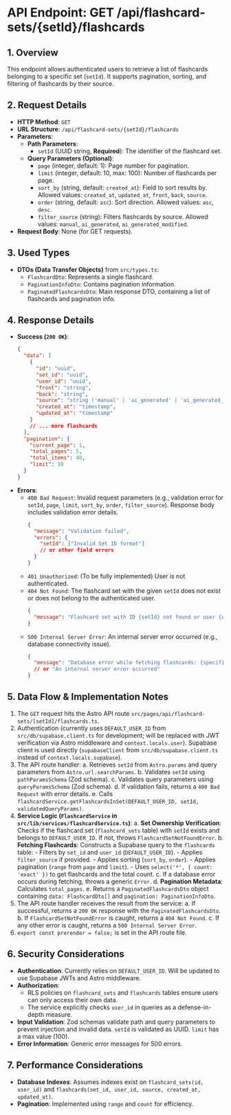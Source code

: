 # API Endpoint: GET /api/flashcard-sets/{setId}/flashcards

## 1. Overview
This endpoint allows authenticated users to retrieve a list of flashcards belonging to a specific set (`setId`). It supports pagination, sorting, and filtering of flashcards by their source.

## 2. Request Details
-   **HTTP Method**: `GET`
-   **URL Structure**: `/api/flashcard-sets/{setId}/flashcards`
-   **Parameters**:
    -   **Path Parameters**:
        -   `setId` (UUID string, **Required**): The identifier of the flashcard set.
    -   **Query Parameters (Optional)**:
        -   `page` (integer, default: 1): Page number for pagination.
        -   `limit` (integer, default: 10, max: 100): Number of flashcards per page.
        -   `sort_by` (string, default: `created_at`): Field to sort results by. Allowed values: `created_at`, `updated_at`, `front`, `back`, `source`.
        -   `order` (string, default: `asc`): Sort direction. Allowed values: `asc`, `desc`.
        -   `filter_source` (string): Filters flashcards by source. Allowed values: `manual`, `ai_generated`, `ai_generated_modified`.
-   **Request Body**: None (for GET requests).

## 3. Used Types
-   **DTOs (Data Transfer Objects)** from `src/types.ts`:
    -   `FlashcardDto`: Represents a single flashcard.
    -   `PaginationInfoDto`: Contains pagination information.
    -   `PaginatedFlashcardsDto`: Main response DTO, containing a list of flashcards and pagination info.

## 4. Response Details
-   **Success (`200 OK`)**:
    ```json
    {
      "data": [
        {
          "id": "uuid",
          "set_id": "uuid",
          "user_id": "uuid",
          "front": "string",
          "back": "string",
          "source": "string ('manual' | 'ai_generated' | 'ai_generated_modified')",
          "created_at": "timestamp",
          "updated_at": "timestamp"
        }
        // ... more flashcards
      ],
      "pagination": {
        "current_page": 1,
        "total_pages": 5,
        "total_items": 48,
        "limit": 10
      }
    }
    ```
-   **Errors**:
    -   `400 Bad Request`: Invalid request parameters (e.g., validation error for `setId`, `page`, `limit`, `sort_by`, `order`, `filter_source`). Response body includes validation error details.
        ```json
        {
          "message": "Validation failed",
          "errors": {
            "setId": ["Invalid Set ID format"] 
            // or other field errors
          }
        }
        ```
    -   `401 Unauthorized`: (To be fully implemented) User is not authenticated.
    -   `404 Not Found`: The flashcard set with the given `setId` does not exist or does not belong to the authenticated user.
        ```json
        {
          "message": "Flashcard set with ID {setId} not found or user {userId} does not have access."
        }
        ```
    -   `500 Internal Server Error`: An internal server error occurred (e.g., database connectivity issue).
        ```json
        {
          "message": "Database error while fetching flashcards: {specific_error_message}" 
          // or "An internal server error occurred"
        }
        ```

## 5. Data Flow & Implementation Notes
1.  The `GET` request hits the Astro API route `src/pages/api/flashcard-sets/[setId]/flashcards.ts`.
2.  Authentication (currently uses `DEFAULT_USER_ID` from `src/db/supabase.client.ts` for development; will be replaced with JWT verification via Astro middleware and `context.locals.user`). Supabase client is used directly (`supabaseClient` from `src/db/supabase.client.ts` instead of `context.locals.supabase`).
3.  The API route handler:
    a.  Retrieves `setId` from `Astro.params` and query parameters from `Astro.url.searchParams`.
    b.  Validates `setId` using `pathParamsSchema` (Zod schema).
    c.  Validates query parameters using `queryParamsSchema` (Zod schema).
    d.  If validation fails, returns a `400 Bad Request` with error details.
    e.  Calls `flashcardService.getFlashcardsInSet(DEFAULT_USER_ID, setId, validatedQueryParams)`.
4.  **Service Logic (`FlashcardService` in `src/lib/services/flashcardService.ts`)**:
    a.  **Set Ownership Verification**: Checks if the flashcard set (`flashcard_sets` table) with `setId` exists and belongs to `DEFAULT_USER_ID`. If not, throws `FlashcardSetNotFoundError`.
    b.  **Fetching Flashcards**: Constructs a Supabase query to the `flashcards` table:
        -   Filters by `set_id` and `user_id` (`DEFAULT_USER_ID`).
        -   Applies `filter_source` if provided.
        -   Applies sorting (`sort_by`, `order`).
        -   Applies pagination (`range` from `page` and `limit`).
        -   Uses `select('*', { count: 'exact' })` to get flashcards and the total count.
    c.  If a database error occurs during fetching, throws a generic `Error`.
    d.  **Pagination Metadata**: Calculates `total_pages`.
    e.  Returns a `PaginatedFlashcardsDto` object containing `data: FlashcardDto[]` and `pagination: PaginationInfoDto`.
5.  The API route handler receives the result from the service:
    a.  If successful, returns a `200 OK` response with the `PaginatedFlashcardsDto`.
    b.  If `FlashcardSetNotFoundError` is caught, returns a `404 Not Found`.
    c.  If any other error is caught, returns a `500 Internal Server Error`.
6.  `export const prerender = false;` is set in the API route file.

## 6. Security Considerations
-   **Authentication**: Currently relies on `DEFAULT_USER_ID`. Will be updated to use Supabase JWTs and Astro middleware.
-   **Authorization**:
    -   RLS policies on `flashcard_sets` and `flashcards` tables ensure users can only access their own data.
    -   The service explicitly checks `user_id` in queries as a defense-in-depth measure.
-   **Input Validation**: Zod schemas validate path and query parameters to prevent injection and invalid data. `setId` is validated as UUID. `limit` has a max value (100).
-   **Error Information**: Generic error messages for 500 errors.

## 7. Performance Considerations
-   **Database Indexes**: Assumes indexes exist on `flashcard_sets(id, user_id)` and `flashcards(set_id, user_id, source, created_at, updated_at)`.
-   **Pagination**: Implemented using `range` and `count` for efficiency.
